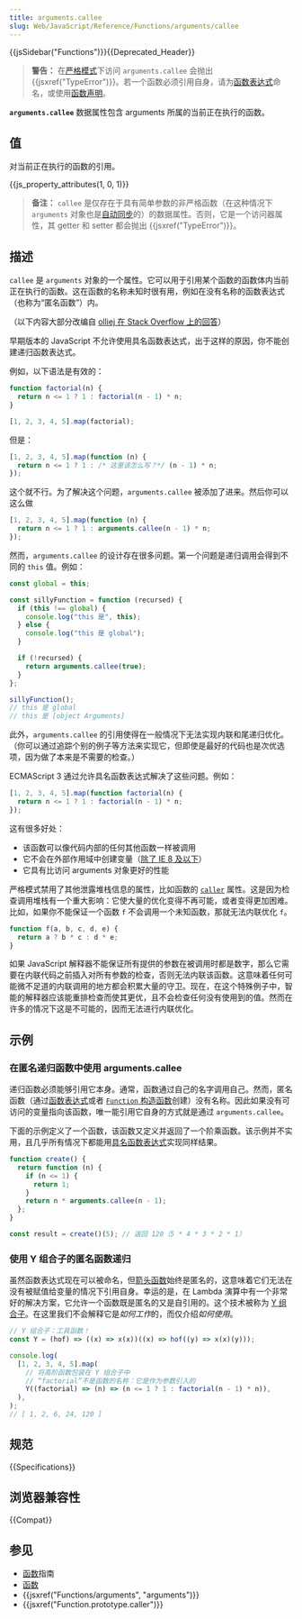 ```yaml
---
title: arguments.callee
slug: Web/JavaScript/Reference/Functions/arguments/callee
---
```


{{jsSidebar("Functions")}}{{Deprecated_Header}}

> **警告：** 在[严格模式](/zh-CN/docs/Web/JavaScript/Reference/Strict_mode)下访问 `arguments.callee` 会抛出 {{jsxref("TypeError")}}。若一个函数必须引用自身，请为[函数表达式](/zh-CN/docs/Web/JavaScript/Reference/Operators/function)命名，或使用[函数声明](/zh-CN/docs/Web/JavaScript/Reference/Statements/function)。

**`arguments.callee`** 数据属性包含 arguments 所属的当前正在执行的函数。

## 值

对当前正在执行的函数的引用。

{{js_property_attributes(1, 0, 1)}}

> **备注：** `callee` 是仅存在于具有简单参数的非严格函数（在这种情况下 `arguments` 对象也是[自动同步](/zh-CN/docs/Web/JavaScript/Reference/Functions/arguments#通过索引赋值)的）的数据属性。否则，它是一个访问器属性，其 getter 和 setter 都会抛出 {{jsxref("TypeError")}}。

## 描述

`callee` 是 `arguments` 对象的一个属性。它可以用于引用某个函数的函数体内当前正在执行的函数。这在函数的名称未知时很有用，例如在没有名称的函数表达式（也称为“匿名函数”）内。

（以下内容大部分改编自 [olliej 在 Stack Overflow 上的回答](https://stackoverflow.com/a/235760/578288)）

早期版本的 JavaScript 不允许使用具名函数表达式，出于这样的原因，你不能创建递归函数表达式。

例如，以下语法是有效的：

```js
function factorial(n) {
  return n <= 1 ? 1 : factorial(n - 1) * n;
}

[1, 2, 3, 4, 5].map(factorial);
```

但是：

```js
[1, 2, 3, 4, 5].map(function (n) {
  return n <= 1 ? 1 : /* 这里该怎么写？*/ (n - 1) * n;
});
```

这个就不行。为了解决这个问题，`arguments.callee` 被添加了进来。然后你可以这么做

```js
[1, 2, 3, 4, 5].map(function (n) {
  return n <= 1 ? 1 : arguments.callee(n - 1) * n;
});
```

然而，`arguments.callee` 的设计存在很多问题。第一个问题是递归调用会得到不同的 `this` 值。例如：

```js
const global = this;

const sillyFunction = function (recursed) {
  if (this !== global) {
    console.log("this 是", this);
  } else {
    console.log("this 是 global");
  }

  if (!recursed) {
    return arguments.callee(true);
  }
};

sillyFunction();
// this 是 global
// this 是 [object Arguments]
```

此外，`arguments.callee` 的引用使得在一般情况下无法实现内联和尾递归优化。（你可以通过追踪个别的例子等方法来实现它，但即使是最好的代码也是次优选项，因为做了本来是不需要的检查。）

ECMAScript 3 通过允许具名函数表达式解决了这些问题。例如：

```js
[1, 2, 3, 4, 5].map(function factorial(n) {
  return n <= 1 ? 1 : factorial(n - 1) * n;
});
```

这有很多好处：

- 该函数可以像代码内部的任何其他函数一样被调用
- 它不会在外部作用域中创建变量（[除了 IE 8 及以下](https://kangax.github.io/nfe/#example_1_function_expression_identifier_leaks_into_an_enclosing_scope)）
- 它具有比访问 arguments 对象更好的性能

严格模式禁用了其他泄露堆栈信息的属性，比如函数的 [`caller`](/zh-CN/docs/Web/JavaScript/Reference/Global_Objects/Function/caller) 属性。这是因为检查调用堆栈有一个重大影响：它使大量的优化变得不再可能，或者变得更加困难。比如，如果你不能保证一个函数 `f` 不会调用一个未知函数，那就无法内联优化 `f`。

```js
function f(a, b, c, d, e) {
  return a ? b * c : d * e;
}
```

如果 JavaScript 解释器不能保证所有提供的参数在被调用时都是数字，那么它需要在内联代码之前插入对所有参数的检查，否则无法内联该函数。这意味着任何可能微不足道的内联调用的地方都会积累大量的守卫。现在，在这个特殊例子中，智能的解释器应该能重排检查而使其更优，且不会检查任何没有使用到的值。然而在许多的情况下这是不可能的，因而无法进行内联优化。

## 示例

### 在匿名递归函数中使用 arguments.callee

递归函数必须能够引用它本身。通常，函数通过自己的名字调用自己。然而，匿名函数（通过[函数表达式](/zh-CN/docs/Web/JavaScript/Reference/Operators/function)或者 [`Function` 构造函数](/zh-CN/docs/Web/JavaScript/Reference/Global_Objects/Function)创建）没有名称。因此如果没有可访问的变量指向该函数，唯一能引用它自身的方式就是通过 `arguments.callee`。

下面的示例定义了一个函数，该函数又定义并返回了一个阶乘函数。该示例并不实用，且几乎所有情况下都能用[具名函数表达式](/zh-CN/docs/Web/JavaScript/Reference/Operators/function)实现同样结果。

```js
function create() {
  return function (n) {
    if (n <= 1) {
      return 1;
    }
    return n * arguments.callee(n - 1);
  };
}

const result = create()(5); // 返回 120（5 * 4 * 3 * 2 * 1）
```

### 使用 Y 组合子的匿名函数递归

虽然函数表达式现在可以被命名，但[箭头函数](/zh-CN/docs/Web/JavaScript/Reference/Functions/Arrow_functions)始终是匿名的，这意味着它们无法在没有被赋值给变量的情况下引用自身。幸运的是，在 Lambda 演算中有一个非常好的解决方案，它允许一个函数既是匿名的又是自引用的。这个技术被称为 [Y 组合子](https://zh.wikipedia.org/wiki/不动点组合子#Y组合子)。在这里我们不会解释它是*如何工作*的，而仅介绍*如何使用*。

```js
// Y 组合子：工具函数！
const Y = (hof) => ((x) => x(x))((x) => hof((y) => x(x)(y)));

console.log(
  [1, 2, 3, 4, 5].map(
    // 将高阶函数包装在 Y 组合子中
    // “factorial”不是函数的名称：它是作为参数引入的
    Y((factorial) => (n) => (n <= 1 ? 1 : factorial(n - 1) * n)),
  ),
);
// [ 1, 2, 6, 24, 120 ]
```

## 规范

{{Specifications}}

## 浏览器兼容性

{{Compat}}

## 参见

- [函数](/zh-CN/docs/Web/JavaScript/Guide/Functions)指南
- [函数](/zh-CN/docs/Web/JavaScript/Reference/Functions)
- {{jsxref("Functions/arguments", "arguments")}}
- {{jsxref("Function.prototype.caller")}}
